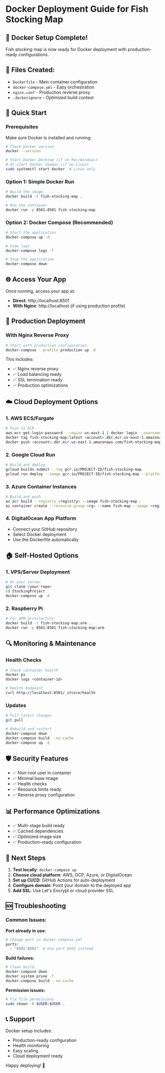 # Docker Deployment Guide for Fish Stocking Map

## 🐳 Docker Setup Complete!

Fish stocking map is now ready for Docker deployment with production-ready configurations.

## 📁 Files Created:

- `Dockerfile` - Main container configuration
- `docker-compose.yml` - Easy orchestration
- `nginx.conf` - Production reverse proxy
- `.dockerignore` - Optimized build context

## 🚀 Quick Start

### Prerequisites
Make sure Docker is installed and running:
```bash
# Check Docker version
docker --version

# Start Docker Desktop (if on Mac/Windows)
# Or start Docker daemon (if on Linux)
sudo systemctl start docker  # Linux only
```

### Option 1: Simple Docker Run
```bash
# Build the image
docker build -t fish-stocking-map .

# Run the container
docker run -p 8501:8501 fish-stocking-map
```

### Option 2: Docker Compose (Recommended)
```bash
# Start the application
docker-compose up -d

# View logs
docker-compose logs -f

# Stop the application
docker-compose down
```

## 🌐 Access Your App

Once running, access your app at:
- **Direct**: http://localhost:8501
- **With Nginx**: http://localhost (if using production profile)

## 🔧 Production Deployment

### With Nginx Reverse Proxy
```bash
# Start with production configuration
docker-compose --profile production up -d
```

This includes:
- ✅ Nginx reverse proxy
- ✅ Load balancing ready
- ✅ SSL termination ready
- ✅ Production optimizations

## ☁️ Cloud Deployment Options

### 1. AWS ECS/Fargate
```bash
# Push to ECR
aws ecr get-login-password --region us-east-1 | docker login --username AWS --password-stdin <account>.dkr.ecr.us-east-1.amazonaws.com
docker tag fish-stocking-map:latest <account>.dkr.ecr.us-east-1.amazonaws.com/fish-stocking-map:latest
docker push <account>.dkr.ecr.us-east-1.amazonaws.com/fish-stocking-map:latest
```

### 2. Google Cloud Run
```bash
# Build and deploy
gcloud builds submit --tag gcr.io/PROJECT-ID/fish-stocking-map
gcloud run deploy --image gcr.io/PROJECT-ID/fish-stocking-map --platform managed
```

### 3. Azure Container Instances
```bash
# Build and push
az acr build --registry <registry> --image fish-stocking-map .
az container create --resource-group <rg> --name fish-map --image <registry>.azurecr.io/fish-stocking-map
```

### 4. DigitalOcean App Platform
- Connect your GitHub repository
- Select Docker deployment
- Use the Dockerfile automatically

## 🏠 Self-Hosted Options

### 1. VPS/Server Deployment
```bash
# On your server
git clone <your-repo>
cd StockingProject
docker-compose up -d
```

### 2. Raspberry Pi
```bash
# For ARM architecture
docker build -t fish-stocking-map:arm .
docker run -p 8501:8501 fish-stocking-map:arm
```

## 🔍 Monitoring & Maintenance

### Health Checks
```bash
# Check container health
docker ps
docker logs <container-id>

# Health endpoint
curl http://localhost:8501/_stcore/health
```

### Updates
```bash
# Pull latest changes
git pull

# Rebuild and restart
docker-compose down
docker-compose build --no-cache
docker-compose up -d
```

## 🛡️ Security Features

- ✅ Non-root user in container
- ✅ Minimal base image
- ✅ Health checks
- ✅ Resource limits ready
- ✅ Reverse proxy configuration

## 📊 Performance Optimizations

- ✅ Multi-stage build ready
- ✅ Cached dependencies
- ✅ Optimized image size
- ✅ Production-ready configuration

## 🎯 Next Steps

1. **Test locally**: `docker-compose up`
2. **Choose cloud platform**: AWS, GCP, Azure, or DigitalOcean
3. **Set up CI/CD**: GitHub Actions for auto-deployment
4. **Configure domain**: Point your domain to the deployed app
5. **Add SSL**: Use Let's Encrypt or cloud provider SSL

## 🆘 Troubleshooting

### Common Issues:

**Port already in use:**
```bash
# Change port in docker-compose.yml
ports:
  - "8502:8501"  # Use port 8502 instead
```

**Build failures:**
```bash
# Clean build
docker-compose down
docker system prune -f
docker-compose build --no-cache
```

**Permission issues:**
```bash
# Fix file permissions
sudo chown -R $USER:$USER .
```

## 📞 Support

Docker setup includes:
- Production-ready configuration
- Health monitoring
- Easy scaling
- Cloud deployment ready

Happy deploying! 🚀
